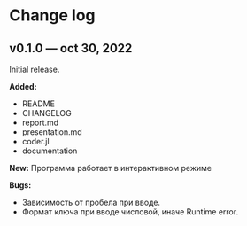 # Change log

## v0.1.0 — oct 30, 2022

Initial release.

**Added:**
- README
- CHANGELOG
- report.md
- presentation.md
- coder.jl
- documentation

**New:**
Программа работает в интерактивном режиме

**Bugs:**
- Зависимость от пробела при вводе.
- Формат ключа при вводе числовой, иначе Runtime error.
